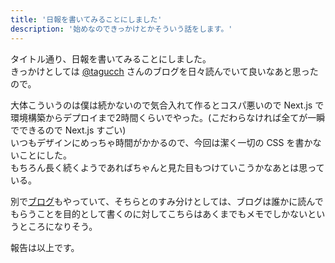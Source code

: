 ```yaml
---
title: '日報を書いてみることにしました'
description: '始めなのできっかけとかそういう話をします。'
---
```


タイトル通り、日報を書いてみることにしました。  
きっかけとしては [@tagucch](https://twitter.com/tagucch) さんのブログを日々読んでいて良いなあと思ったので。

大体こういうのは僕は続かないので気合入れて作るとコスパ悪いので Next.js で環境構築からデプロイまで2時間くらいでやった。(こだわらなければ全てが一瞬でできるので Next.js すごい)  
いつもデザインにめっちゃ時間がかかるので、今回は潔く一切の CSS を書かないことにした。  
もちろん長く続くようであればちゃんと見た目もつけていこうかなあとは思っている。

別で[ブログ](https://blog.nabeliwo.com/)もやっていて、そちらとのすみ分けとしては、ブログは誰かに読んでもらうことを目的として書くのに対してこちらはあくまでもメモでしかないというところになりそう。

報告は以上です。
